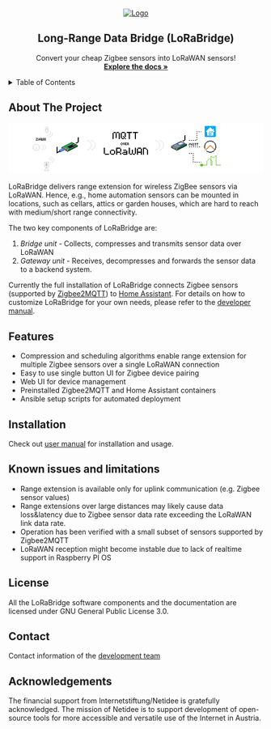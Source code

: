 <!-- PROJECT SHIELDS -->
<!--
*** I'm using markdown "reference style" links for readability.
*** Reference links are enclosed in brackets [ ] instead of parentheses ( ).
*** See the bottom of this document for the declaration of the reference variables
*** for contributors-url, forks-url, etc. This is an optional, concise syntax you may use.
*** https://www.markdownguide.org/basic-syntax/#reference-style-links
-->



<a name="readme-top"></a>


<!-- PROJECT LOGO -->
<br />
<div align="center">
  <a href="[https://github.com/lorabridge/lorabridge](https://github.com/lorabridge/lorabridge)">
    <img src="https://github.com/lorabridge2/lorabridge.github.io/blob/main/docs/assets/lorabridge2_frontpage_system_diagram.png" alt="Logo" width="220">
  </a>

  <h2 align="center">Long-Range Data Bridge (LoRaBridge)</h2>

  <p align="center">
    Convert your cheap Zigbee sensors into LoRaWAN sensors!
    <br />
    <a href="https://lorabridge.github.io/"><strong>Explore the docs »</strong></a>   
  </p>
</div>

<!-- TABLE OF CONTENTS -->
<details>
  <summary>Table of Contents</summary>
  <ol>
    <li>
      <a href="#about-the-project">About The Project</a>
      <ul>
        <li><a href="#features">Features</a></li>
      </ul>
    </li>
    <li>
      <a href="#getting-started">Getting Started</a>
      <ul>
        <li><a href="#prerequisites">Prerequisites</a></li>
        <li><a href="#installation">Installation</a></li>
      </ul>
    </li>
    <li><a href="#usage">Usage</a></li>
    <li><a href="#contributing">Contributing</a></li>
    <li><a href="#license">License</a></li>
    <li><a href="#contact">Contact</a></li>
    <li><a href="#acknowledgments">Acknowledgments</a></li>
  </ol>
</details>



<!-- ABOUT THE PROJECT -->
## About The Project


<img src="https://github.com/lorabridge/lorabridge.github.io/blob/main/docs/assets/lorabridge_frontpage_system_diagram.png" alt="Logo" width="1000">
  

LoRaBridge delivers range extension for wireless ZigBee sensors via LoRaWAN. Hence, e.g., home automation sensors can be mounted
in locations, such as cellars, attics or garden houses, which are hard to reach with medium/short range connectivity.

The two key components of LoRaBridge are: 
1) <i> Bridge unit </i> - Collects, compresses and transmits sensor data over LoRaWAN 
2) <i> Gateway unit </i> - Receives, decompresses and forwards the sensor data to a backend system. 

Currently the full installation of LoRaBridge connects Zigbee sensors (supported by <a href="https://www.zigbee2mqtt.io/">Zigbee2MQTT</a>) to <a href="https://www.home-assistant.io/">Home Assistant</a>. 
For details on how to customize LoRaBridge for your own needs, please refer to the [developer manual](https://lorabridge.github.io/development/dev.html).


## Features

- Compression and scheduling algorithms enable range extension for multiple Zigbee sensors over a single LoRaWAN connection
- Easy to use single button UI for Zigbee device pairing
- Web UI for device management
- Preinstalled Zigbee2MQTT and Home Assistant containers
- Ansible setup scripts for automated deployment

## Installation

Check out [user manual](https://lorabridge.github.io/setup/Installation.html) for installation and usage.

## Known issues and limitations

- Range extension is available only for uplink communication (e.g. Zigbee sensor values)
- Range extensions over large distances may likely cause data loss&latency due to Zigbee sensor data rate exceeding the LoRaWAN link data rate.
- Operation has been verified with a small subset of sensors supported by Zigbee2MQTT
- LoRaWAN reception might become instable due to lack of realtime support in Raspberry PI OS

## License

All the LoRaBridge software components and the documentation are licensed under GNU General Public License 3.0.

## Contact

Contact information of the [development team](https://isf.fhstp.ac.at/en/team/henri-ruotsalainen)

## Acknowledgements

The financial support from Internetstiftung/Netidee is gratefully acknowledged. The mission of Netidee is to support development of open-source tools for more accessible and versatile use of the Internet in Austria.





<!-- MARKDOWN LINKS & IMAGES -->
<!-- https://www.markdownguide.org/basic-syntax/#reference-style-links -->
[contributors-shield]: https://img.shields.io/github/contributors/othneildrew/Best-README-Template.svg?style=for-the-badge
[contributors-url]: https://github.com/lorabridge/lorabridge/graphs/contributors
[forks-shield]: https://img.shields.io/github/forks/othneildrew/Best-README-Template.svg?style=for-the-badge
[forks-url]: https://github.com/othneildrew/Best-README-Template/network/members
[stars-shield]: https://img.shields.io/github/stars/othneildrew/Best-README-Template.svg?style=for-the-badge
[stars-url]: https://github.com/othneildrew/Best-README-Template/stargazers
[issues-shield]: https://img.shields.io/github/issues/othneildrew/Best-README-Template.svg?style=for-the-badge
[issues-url]: https://github.com/othneildrew/Best-README-Template/issues
[license-shield]: https://img.shields.io/github/license/othneildrew/Best-README-Template.svg?style=for-the-badge
[license-url]: https://github.com/othneildrew/Best-README-Template/blob/master/LICENSE.txt
[linkedin-shield]: https://img.shields.io/badge/-LinkedIn-black.svg?style=for-the-badge&logo=linkedin&colorB=555
[linkedin-url]: https://linkedin.com/in/othneildrew
[product-screenshot]: images/screenshot.png
[Next.js]: https://img.shields.io/badge/next.js-000000?style=for-the-badge&logo=nextdotjs&logoColor=white
[Next-url]: https://nextjs.org/
[React.js]: https://img.shields.io/badge/React-20232A?style=for-the-badge&logo=react&logoColor=61DAFB
[React-url]: https://reactjs.org/
[Vue.js]: https://img.shields.io/badge/Vue.js-35495E?style=for-the-badge&logo=vuedotjs&logoColor=4FC08D
[Vue-url]: https://vuejs.org/
[Angular.io]: https://img.shields.io/badge/Angular-DD0031?style=for-the-badge&logo=angular&logoColor=white
[Angular-url]: https://angular.io/
[Svelte.dev]: https://img.shields.io/badge/Svelte-4A4A55?style=for-the-badge&logo=svelte&logoColor=FF3E00
[Svelte-url]: https://svelte.dev/
[Laravel.com]: https://img.shields.io/badge/Laravel-FF2D20?style=for-the-badge&logo=laravel&logoColor=white
[Laravel-url]: https://laravel.com
[Bootstrap.com]: https://img.shields.io/badge/Bootstrap-563D7C?style=for-the-badge&logo=bootstrap&logoColor=white
[Bootstrap-url]: https://getbootstrap.com
[JQuery.com]: https://img.shields.io/badge/jQuery-0769AD?style=for-the-badge&logo=jquery&logoColor=white
[JQuery-url]: https://jquery.com 
